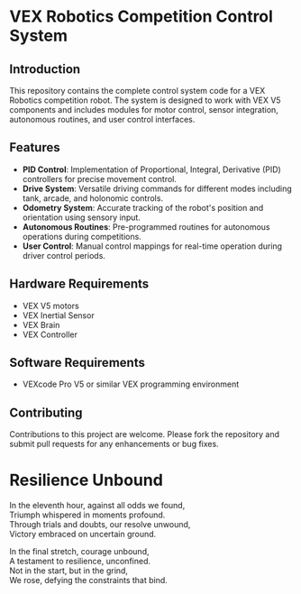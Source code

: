 # VEX Robotics Competition Control System

## Introduction
This repository contains the complete control system code for a VEX Robotics competition robot. The system is designed to work with VEX V5 components and includes modules for motor control, sensor integration, autonomous routines, and user control interfaces.

## Features
- **PID Control**: Implementation of Proportional, Integral, Derivative (PID) controllers for precise movement control.
- **Drive System**: Versatile driving commands for different modes including tank, arcade, and holonomic controls.
- **Odometry System**: Accurate tracking of the robot's position and orientation using sensory input.
- **Autonomous Routines**: Pre-programmed routines for autonomous operations during competitions.
- **User Control**: Manual control mappings for real-time operation during driver control periods.

## Hardware Requirements
- VEX V5 motors
- VEX Inertial Sensor
- VEX Brain
- VEX Controller

## Software Requirements
- VEXcode Pro V5 or similar VEX programming environment

## Contributing
Contributions to this project are welcome. Please fork the repository and submit pull requests for any enhancements or bug fixes.

# Resilience Unbound

In the eleventh hour, against all odds we found,  
Triumph whispered in moments profound.  
Through trials and doubts, our resolve unwound,  
Victory embraced on uncertain ground.

In the final stretch, courage unbound,  
A testament to resilience, unconfined.  
Not in the start, but in the grind,  
We rose, defying the constraints that bind.

